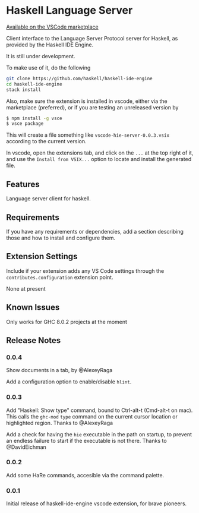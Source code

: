 # Haskell Language Server

[Available on the VSCode marketplace](https://marketplace.visualstudio.com/items?itemName=alanz.vscode-hie-server)

Client interface to the Language Server Protocol server for Haskell, as provided by the Haskell IDE Engine.

It is still under development.

To make use of it, do the following

```bash
git clone https://github.com/haskell/haskell-ide-engine
cd haskell-ide-engine
stack install
```

Also, make sure the extension is installed in vscode, either via the
marketplace (preferred), or if you are testing an unreleased version by

```bash
$ npm install -g vsce
$ vsce package
```

This will create a file something like `vscode-hie-server-0.0.3.vsix`
according to the current version.

In vscode, open the extensions tab, and click on the `...` at the top right of it,
and use the `Install from VSIX...` option to locate and install the generated file.

## Features

Language server client for haskell.

## Requirements

If you have any requirements or dependencies, add a section describing those and
how to install and configure them.

## Extension Settings

Include if your extension adds any VS Code settings through the
`contributes.configuration` extension point.

None at present

## Known Issues

Only works for GHC 8.0.2 projects at the moment

## Release Notes

### 0.0.4

Show documents in a tab, by @AlexeyRaga

Add a configuration option to enable/disable `hlint`.

### 0.0.3

Add "Haskell: Show type" command, bound to Ctrl-alt-t (Cmd-alt-t on mac). This
calls the `ghc-mod` `type` command on the current cursor location or highlighted
region. Thanks to @AlexeyRaga

Add a check for having the `hie` executable in the path on startup, to prevent
an endless failure to start if the executable is not there. Thanks to @DavidEichman

### 0.0.2

Add some HaRe commands, accesible via the command palette.

### 0.0.1

Initial release of haskell-ide-engine vscode extension, for brave pioneers.

